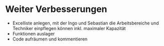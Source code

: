 # Weiter Verbesserungen

- Excelliste anlegen, mit der Ingo und Sebastian die Arbeitsbereiche und Techniker einpflegen können inkl. maximaler Kapazität
- Funktionen auslager
- Code aufräumen und kommentieren